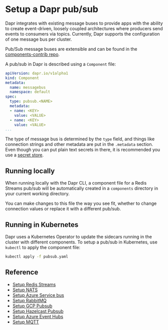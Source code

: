 # Setup a Dapr pub/sub

Dapr integrates with existing message buses to provide apps with the ability to create event-driven, loosely coupled architectures where producers send events to consumers via topics.
Currently, Dapr supports the configuration of one message bus per cluster.

Pub/Sub message buses are extensible and can be found in the [components-contrib repo](https://github.com/dapr/components-contrib).

A pub/sub in Dapr is described using a `Component` file:

```yaml
apiVersion: dapr.io/v1alpha1
kind: Component
metadata:
  name: messagebus
  namespace: default
spec:
  type: pubsub.<NAME>
  metadata:
  - name: <KEY>
    value: <VALUE>
  - name: <KEY>
    value: <VALUE>
...
```

The type of message bus is determined by the `type` field, and things like connection strings and other metadata are put in the `.metadata` section.
Even though you can put plain text secrets in there, it is recommended you use a [secret store](../../concepts/components/secrets.md).

## Running locally

When running locally with the Dapr CLI, a component file for a Redis Streams pub/sub will be automatically created in a `components` directory in your current working directory.

You can make changes to this file the way you see fit, whether to change connection values or replace it with a different pub/sub.

## Running in Kubernetes

Dapr uses a Kubernetes Operator to update the sidecars running in the cluster with different components.
To setup a pub/sub in Kubernetes, use `kubectl` to apply the component file:

```bash
kubectl apply -f pubsub.yaml
```

## Reference

- [Setup Redis Streams](./setup-redis.md)
- [Setup NATS](./setup-nats.md)
- [Setup Azure Service bus](./setup-azure-servicebus.md)
- [Setup RabbitMQ](./setup-rabbitmq.md)
- [Setup GCP Pubsub](./setup-gcp.md)
- [Setup Hazelcast Pubsub](./setup-hazelcast.md)
- [Setup Azure Event Hubs](./setup-azure-eventhubs.md)
- [Setup MQTT](./setup-mqtt.md)
